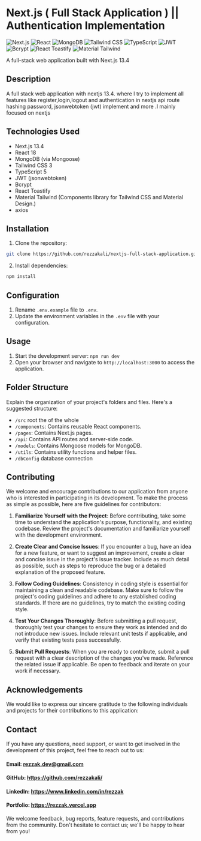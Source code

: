 # Next.js ( Full Stack Application ) || Authentication Implementation

![Next.js](https://img.shields.io/badge/Next.js-13.4-blueviolet)
![React](https://img.shields.io/badge/React-18-blue)
![MongoDB](https://img.shields.io/badge/MongoDB-via%20Mongoose-green)
![Tailwind CSS](https://img.shields.io/badge/Tailwind%20CSS-3-brightgreen)
![TypeScript](https://img.shields.io/badge/TypeScript-5-blue)
![JWT](https://img.shields.io/badge/JWT-jsonwebtoken-red)
![Bcrypt](https://img.shields.io/badge/Bcrypt-5-blue)
![React Toastify](https://img.shields.io/badge/React%20Toastify-latest-yellow)
![Material Tailwind](https://img.shields.io/badge/Material%20Tailwind-latest-yellow)


A full-stack web application built with Next.js 13.4

## Description

A full stack web application with nextjs 13.4. where I try to implement all features like register,login,logout and authentication in nextjs api route hashing password, jsonwebtoken (jwt) implement and more .I mainly focused on nextjs

## Technologies Used

- Next.js 13.4
- React 18
- MongoDB (via Mongoose)
- Tailwind CSS 3
- TypeScript 5
- JWT (jsonwebtoken)
- Bcrypt
- React Toastify
- Material Tailwind (Components library for Tailwind CSS and Material Design.)
- axios

## Installation

1. Clone the repository:

```bash
git clone https://github.com/rezzakali/nextjs-full-stack-application.git
```

2. Install dependencies:

```bash
npm install
```

## Configuration

1. Rename `.env.example` file to `.env`.
2. Update the environment variables in the `.env` file with your configuration.

## Usage

1. Start the development server: `npm run dev`
2. Open your browser and navigate to `http://localhost:3000` to access the application.

## Folder Structure

Explain the organization of your project's folders and files. Here's a suggested structure:

- `/src` root the of the whole
- `/components`: Contains reusable React components.
- `/pages`: Contains Next.js pages.
- `/api`: Contains API routes and server-side code.
- `/models`: Contains Mongoose models for MongoDB.
- `/utils`: Contains utility functions and helper files.
- `/dbConfig` database connection

## Contributing

We welcome and encourage contributions to our application from anyone who is interested in participating in its development. To make the process as simple as possible, here are five guidelines for contributors:

1. **Familiarize Yourself with the Project**: Before contributing, take some time to understand the application's purpose, functionality, and existing codebase. Review the project's documentation and familiarize yourself with the development environment.

2. **Create Clear and Concise Issues**: If you encounter a bug, have an idea for a new feature, or want to suggest an improvement, create a clear and concise issue in the project's issue tracker. Include as much detail as possible, such as steps to reproduce the bug or a detailed explanation of the proposed feature.

3. **Follow Coding Guidelines**: Consistency in coding style is essential for maintaining a clean and readable codebase. Make sure to follow the project's coding guidelines and adhere to any established coding standards. If there are no guidelines, try to match the existing coding style.

4. **Test Your Changes Thoroughly**: Before submitting a pull request, thoroughly test your changes to ensure they work as intended and do not introduce new issues. Include relevant unit tests if applicable, and verify that existing tests pass successfully.

5. **Submit Pull Requests**: When you are ready to contribute, submit a pull request with a clear description of the changes you've made. Reference the related issue if applicable. Be open to feedback and iterate on your work if necessary.

## Acknowledgements

We would like to express our sincere gratitude to the following individuals and projects for their contributions to this application:

## Contact

If you have any questions, need support, or want to get involved in the development of this project, feel free to reach out to us:

#### Email: rezzak.dev@gmail.com

#### GitHub: https://github.com/rezzakali/

#### LinkedIn: https://www.linkedin.com/in/rezzak

#### Portfolio: https://rezzak.vercel.app

We welcome feedback, bug reports, feature requests, and contributions from the community. Don't hesitate to contact us; we'll be happy to hear from you!
